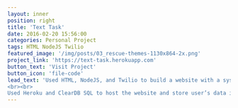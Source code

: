 ```yaml
---
layout: inner
position: right
title: 'Text Task'
date: 2016-02-20 15:56:00
categories: Personal Project
tags: HTML NodeJS Twilio
featured_image: '/img/posts/03_rescue-themes-1130x864-2x.png'
project_link: 'https://text-task.herokuapp.com'
button_text: 'Visit Project'
button_icon: 'file-code'
lead_text: 'Used HTML, NodeJS, and Twilio to build a website with a system where a user puts in name, task name, phone number, and time and will be reminded of that task via SMS message at that specified time
<br><br>
Used Heroku and ClearDB SQL to host the website and store user’s data in a database'
---
```

